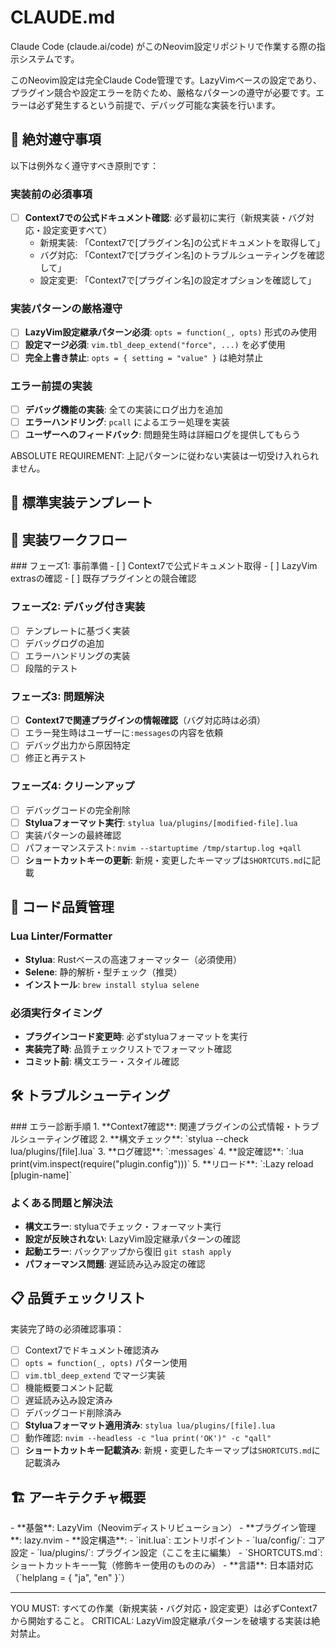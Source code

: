 # CLAUDE.md

Claude Code (claude.ai/code) がこのNeovim設定リポジトリで作業する際の指示システムです。

<context>
このNeovim設定は完全Claude Code管理です。LazyVimベースの設定であり、プラグイン競合や設定エラーを防ぐため、厳格なパターンの遵守が必要です。エラーは必ず発生するという前提で、デバッグ可能な実装を行います。
</context>

## 🚨 絶対遵守事項

<critical>
以下は例外なく遵守すべき原則です：

### 実装前の必須事項
- [ ] **Context7での公式ドキュメント確認**: 必ず最初に実行（新規実装・バグ対応・設定変更すべて）
  - 新規実装: 「Context7で[プラグイン名]の公式ドキュメントを取得して」
  - バグ対応: 「Context7で[プラグイン名]のトラブルシューティングを確認して」
  - 設定変更: 「Context7で[プラグイン名]の設定オプションを確認して」

### 実装パターンの厳格遵守
- [ ] **LazyVim設定継承パターン必須**: `opts = function(_, opts)` 形式のみ使用
- [ ] **設定マージ必須**: `vim.tbl_deep_extend("force", ...)` を必ず使用
- [ ] **完全上書き禁止**: `opts = { setting = "value" }` は絶対禁止

### エラー前提の実装
- [ ] **デバッグ機能の実装**: 全ての実装にログ出力を追加
- [ ] **エラーハンドリング**: `pcall` によるエラー処理を実装
- [ ] **ユーザーへのフィードバック**: 問題発生時は詳細ログを提供してもらう
</critical>

ABSOLUTE REQUIREMENT: 上記パターンに従わない実装は一切受け入れられません。

## 📐 標準実装テンプレート

<template>
すべてのプラグイン設定はこのテンプレートに従います：

```lua
--[[
機能概要: [プラグインの主要機能を1-2行で説明]
設定内容: [カスタマイズ内容と理由]
キーバインド: [主要なキーマッピング]
--]]
return {
  "author/plugin-name",
  dependencies = { "required/dependency" },
  event = "VeryLazy", -- または BufRead, cmd, keys, ft
  keys = {
    { "<leader>xx", "<cmd>Command<cr>", desc = "機能説明" },
  },
  opts = function(_, opts)
    -- デバッグ（実装時のみ、完了時削除）
    -- print("=== DEBUG: Initial opts ===")
    -- print(vim.inspect(opts))
    
    -- 安全な初期化
    opts.target = opts.target or {}
    
    -- 設定のマージ（完全上書きではない）
    opts.target = vim.tbl_deep_extend("force", opts.target, {
      custom_setting = "value"
    })
    
    -- デバッグ（実装時のみ、完了時削除）
    -- print("=== DEBUG: Final opts ===")
    -- print(vim.inspect(opts.target))
    
    return opts
  end,
}
```
</template>

## 🔄 実装ワークフロー

<workflow>
### フェーズ1: 事前準備
- [ ] Context7で公式ドキュメント取得
- [ ] LazyVim extrasの確認
- [ ] 既存プラグインとの競合確認

### フェーズ2: デバッグ付き実装
- [ ] テンプレートに基づく実装
- [ ] デバッグログの追加
- [ ] エラーハンドリングの実装
- [ ] 段階的テスト

### フェーズ3: 問題解決
- [ ] **Context7で関連プラグインの情報確認**（バグ対応時は必須）
- [ ] エラー発生時はユーザーに`:messages`の内容を依頼
- [ ] デバッグ出力から原因特定
- [ ] 修正と再テスト

### フェーズ4: クリーンアップ
- [ ] デバッグコードの完全削除
- [ ] **Styluaフォーマット実行**: `stylua lua/plugins/[modified-file].lua`
- [ ] 実装パターンの最終確認
- [ ] パフォーマンステスト: `nvim --startuptime /tmp/startup.log +qall`
- [ ] **ショートカットキーの更新**: 新規・変更したキーマップは`SHORTCUTS.md`に記載
</workflow>

## 🔧 コード品質管理

### Lua Linter/Formatter
- **Stylua**: Rustベースの高速フォーマッター（必須使用）
- **Selene**: 静的解析・型チェック（推奨）
- **インストール**: `brew install stylua selene`

### 必須実行タイミング
- **プラグインコード変更時**: 必ずstyluaフォーマットを実行
- **実装完了時**: 品質チェックリストでフォーマット確認
- **コミット前**: 構文エラー・スタイル確認

## 🛠️ トラブルシューティング

<troubleshooting>
### エラー診断手順
1. **Context7確認**: 関連プラグインの公式情報・トラブルシューティング確認
2. **構文チェック**: `stylua --check lua/plugins/[file].lua`
3. **ログ確認**: `:messages`
4. **設定確認**: `:lua print(vim.inspect(require("plugin.config")))`
5. **リロード**: `:Lazy reload [plugin-name]`

### よくある問題と解決法
- **構文エラー**: styluaでチェック・フォーマット実行
- **設定が反映されない**: LazyVim設定継承パターンの確認
- **起動エラー**: バックアップから復旧 `git stash apply`
- **パフォーマンス問題**: 遅延読み込み設定の確認
</troubleshooting>

## 📋 品質チェックリスト

<checklist>
実装完了時の必須確認事項：

- [ ] Context7でドキュメント確認済み
- [ ] `opts = function(_, opts)` パターン使用
- [ ] `vim.tbl_deep_extend` でマージ実装
- [ ] 機能概要コメント記載
- [ ] 遅延読み込み設定済み
- [ ] デバッグコード削除済み
- [ ] **Styluaフォーマット適用済み**: `stylua lua/plugins/[file].lua`
- [ ] 動作確認: `nvim --headless -c "lua print('OK')" -c "qall"`
- [ ] **ショートカットキー記載済み**: 新規・変更したキーマップは`SHORTCUTS.md`に記載済み
</checklist>

## 🏗️ アーキテクチャ概要

<architecture>
- **基盤**: LazyVim（Neovimディストリビューション）
- **プラグイン管理**: lazy.nvim
- **設定構造**:
  - `init.lua`: エントリポイント
  - `lua/config/`: コア設定
  - `lua/plugins/`: プラグイン設定（ここを主に編集）
  - `SHORTCUTS.md`: ショートカットキー一覧（修飾キー使用のもののみ）
- **言語**: 日本語対応（`helplang = { "ja", "en" }`）
</architecture>

---

YOU MUST: すべての作業（新規実装・バグ対応・設定変更）は必ずContext7から開始すること。
CRITICAL: LazyVim設定継承パターンを破壊する実装は絶対禁止。
